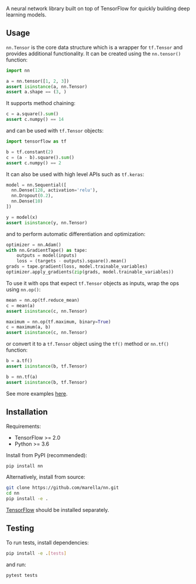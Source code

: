 A neural network library built on top of TensorFlow for quickly building deep learning models.

## Usage

`nn.Tensor` is the core data structure which is a wrapper for `tf.Tensor` and provides additional functionality. It can be created using the `nn.tensor()` function:

```py
import nn

a = nn.tensor([1, 2, 3])
assert isinstance(a, nn.Tensor)
assert a.shape == (3, )
```

It supports method chaining:

```py
c = a.square().sum()
assert c.numpy() == 14
```

and can be used with `tf.Tensor` objects:

```py
import tensorflow as tf

b = tf.constant(2)
c = (a - b).square().sum()
assert c.numpy() == 2
```

It can also be used with high level APIs such as `tf.keras`:

```py
model = nn.Sequential([
  nn.Dense(128, activation='relu'),
  nn.Dropout(0.2),
  nn.Dense(10)
])

y = model(x)
assert isinstance(y, nn.Tensor)
```

and to perform automatic differentiation and optimization:

```py
optimizer = nn.Adam()
with nn.GradientTape() as tape:
    outputs = model(inputs)
    loss = (targets - outputs).square().mean()
grads = tape.gradient(loss, model.trainable_variables)
optimizer.apply_gradients(zip(grads, model.trainable_variables))
```

To use it with ops that expect `tf.Tensor` objects as inputs, wrap the ops using `nn.op()`:

```py
mean = nn.op(tf.reduce_mean)
c = mean(a)
assert isinstance(c, nn.Tensor)

maximum = nn.op(tf.maximum, binary=True)
c = maximum(a, b)
assert isinstance(c, nn.Tensor)
```

or convert it to a `tf.Tensor` object using the `tf()` method or `nn.tf()` function:

```py
b = a.tf()
assert isinstance(b, tf.Tensor)

b = nn.tf(a)
assert isinstance(b, tf.Tensor)
```

See more examples [here][examples].

## Installation

Requirements:

-   TensorFlow >= 2.0
-   Python >= 3.6

Install from PyPI (recommended):

```sh
pip install nn
```

Alternatively, install from source:

```sh
git clone https://github.com/marella/nn.git
cd nn
pip install -e .
```

[TensorFlow] should be installed separately.

## Testing

To run tests, install dependencies:

```sh
pip install -e .[tests]
```

and run:

```sh
pytest tests
```

[tensorflow]: https://www.tensorflow.org/install
[examples]: https://github.com/marella/train/tree/master/examples

